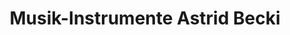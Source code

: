 ---
title: "Musik-Instrumente Astrid Becki"
url: /westheim-pfalz/musik-instrumente-astrid-becki/
shop: Instrumente
---